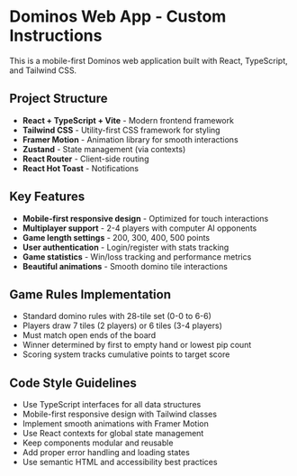 <!-- Use this file to provide workspace-specific custom instructions to Copilot. For more details, visit https://code.visualstudio.com/docs/copilot/copilot-customization#_use-a-githubcopilotinstructionsmd-file -->

# Dominos Web App - Custom Instructions

This is a mobile-first Dominos web application built with React, TypeScript, and Tailwind CSS.

## Project Structure
- **React + TypeScript + Vite** - Modern frontend framework
- **Tailwind CSS** - Utility-first CSS framework for styling
- **Framer Motion** - Animation library for smooth interactions
- **Zustand** - State management (via contexts)
- **React Router** - Client-side routing
- **React Hot Toast** - Notifications

## Key Features
- **Mobile-first responsive design** - Optimized for touch interactions
- **Multiplayer support** - 2-4 players with computer AI opponents
- **Game length settings** - 200, 300, 400, 500 points
- **User authentication** - Login/register with stats tracking
- **Game statistics** - Win/loss tracking and performance metrics
- **Beautiful animations** - Smooth domino tile interactions

## Game Rules Implementation
- Standard domino rules with 28-tile set (0-0 to 6-6)
- Players draw 7 tiles (2 players) or 6 tiles (3-4 players)
- Must match open ends of the board
- Winner determined by first to empty hand or lowest pip count
- Scoring system tracks cumulative points to target score

## Code Style Guidelines
- Use TypeScript interfaces for all data structures
- Mobile-first responsive design with Tailwind classes
- Implement smooth animations with Framer Motion
- Use React contexts for global state management
- Keep components modular and reusable
- Add proper error handling and loading states
- Use semantic HTML and accessibility best practices